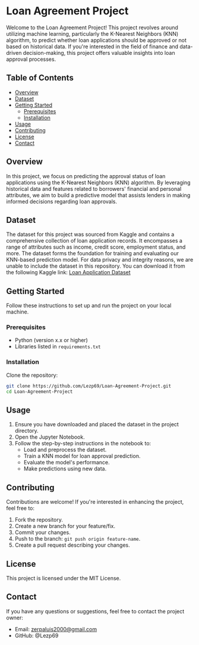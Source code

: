 # Loan Agreement Project
Welcome to the Loan Agreement Project! This project revolves around utilizing machine learning, particularly the K-Nearest Neighbors (KNN) 
algorithm, to predict whether loan applications should be approved or not based on historical data. If you're interested in the field of 
finance and data-driven decision-making, this project offers valuable insights into loan approval processes.

## Table of Contents
- [Overview](#overview)
- [Dataset](#dataset)
- [Getting Started](#getting-started)
  - [Prerequisites](#prerequisites)
  - [Installation](#installation)
- [Usage](#usage)
- [Contributing](#contributing)
- [License](#license)
- [Contact](#contact)

## Overview
In this project, we focus on predicting the approval status of loan applications using the K-Nearest Neighbors (KNN) algorithm. By leveraging 
historical data and features related to borrowers' financial and personal attributes, we aim to build a predictive model that assists lenders 
in making informed decisions regarding loan approvals.

## Dataset
The dataset for this project was sourced from Kaggle and contains a comprehensive collection of loan application records. It encompasses a 
range of attributes such as income, credit score, employment status, and more. The dataset forms the foundation for training and evaluating 
our KNN-based prediction model.
For data privacy and integrity reasons, we are unable to include the dataset in this repository. You can download it from the following Kaggle 
link: [Loan Application Dataset]([https://www.kaggle.com/dataset_link_here](https://www.kaggle.com/datasets/architsharma01/loan-approval-prediction-dataset))

## Getting Started
Follow these instructions to set up and run the project on your local machine.

### Prerequisites
- Python (version x.x or higher)
- Libraries listed in `requirements.txt`

### Installation
Clone the repository:
   ```sh
   git clone https://github.com/Lezp69/Loan-Agreement-Project.git
   cd Loan-Agreement-Project
 ```

## Usage
1. Ensure you have downloaded and placed the dataset in the project directory.
2. Open the Jupyter Notebook.
3. Follow the step-by-step instructions in the notebook to:
    * Load and preprocess the dataset.
    * Train a KNN model for loan approval prediction.
    * Evaluate the model's performance.
    * Make predictions using new data.

## Contributing
Contributions are welcome! If you're interested in enhancing the project, feel free to:
1. Fork the repository.
2. Create a new branch for your feature/fix.
3. Commit your changes.
4. Push to the branch: `git push origin feature-name`.
5. Create a pull request describing your changes.

## License
This project is licensed under the MIT License.

## Contact
If you have any questions or suggestions, feel free to contact the project owner:
* Email: zerpaluis2000@gmail.com
* GitHub: @Lezp69
